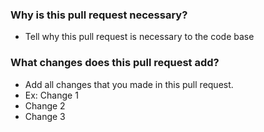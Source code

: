### Why is this pull request necessary?
- Tell why this pull request is necessary to the code base

### What changes does this pull request add?
- Add all changes that you made in this pull request. 
- Ex: Change 1
- Change 2
- Change 3